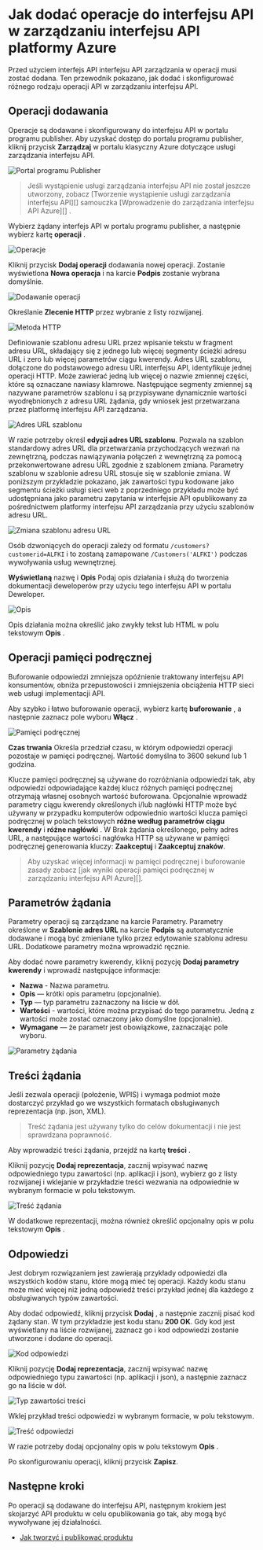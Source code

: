 <properties 
    pageTitle="Jak dodać operacje do interfejsu API w zarządzaniu interfejsu API Azure | Microsoft Azure" 
    description="Dowiedz się, jak dodać operacje interfejsu API w zarządzaniu interfejsu API Azure." 
    services="api-management" 
    documentationCenter="" 
    authors="steved0x" 
    manager="erikre" 
    editor=""/>

<tags 
    ms.service="api-management" 
    ms.workload="mobile" 
    ms.tgt_pltfrm="na" 
    ms.devlang="na" 
    ms.topic="article" 
    ms.date="10/25/2016" 
    ms.author="sdanie"/>

# <a name="how-to-add-operations-to-an-api-in-azure-api-management"></a>Jak dodać operacje do interfejsu API w zarządzaniu interfejsu API platformy Azure

Przed użyciem interfejs API interfejsu API zarządzania w operacji musi zostać dodana. Ten przewodnik pokazano, jak dodać i skonfigurować różnego rodzaju operacji API w zarządzaniu interfejsu API.

## <a name="add-operation"> </a>Operacji dodawania

Operacje są dodawane i skonfigurowany do interfejsu API w portalu programu publisher. Aby uzyskać dostęp do portalu programu publisher, kliknij przycisk **Zarządzaj** w portalu klasyczny Azure dotyczące usługi zarządzania interfejsu API.

![Portal programu Publisher][api-management-management-console]

>Jeśli wystąpienie usługi zarządzania interfejsu API nie został jeszcze utworzony, zobacz [Tworzenie wystąpienie usługi zarządzania interfejsu API][] samouczka [Wprowadzenie do zarządzania interfejsu API Azure][] .

Wybierz żądany interfejs API w portalu programu publisher, a następnie wybierz kartę **operacji** . 

![Operacje][api-management-operations]

Kliknij przycisk **Dodaj operacji** dodawania nowej operacji. Zostanie wyświetlona **Nowa operacja** i na karcie **Podpis** zostanie wybrana domyślnie.

![Dodawanie operacji][api-management-add-operation]

Określanie **Zlecenie HTTP** przez wybranie z listy rozwijanej.

![Metoda HTTP][api-management-http-method]

<a name="url-template"></a>

Definiowanie szablonu adresu URL przez wpisanie tekstu w fragment adresu URL, składający się z jednego lub więcej segmenty ścieżki adresu URL i zero lub więcej parametrów ciągu kwerendy. Adres URL szablonu, dołączone do podstawowego adresu URL interfejsu API, identyfikuje jednej operacji HTTP. Może zawierać jedną lub więcej o nazwie zmiennej części, które są oznaczane nawiasy klamrowe. Następujące segmenty zmiennej są nazywane parametrów szablonu i są przypisywane dynamicznie wartości wyodrębnionych z adresu URL żądania, gdy wniosek jest przetwarzana przez platformę interfejsu API zarządzania.

![Adres URL szablonu][api-management-url-template]

<a name="rewrite-url-template"></a>

W razie potrzeby określ **edycji adres URL szablonu**. Pozwala na szablon standardowy adres URL dla przetwarzania przychodzących wezwań na zewnętrzną, podczas nawiązywania połączeń z wewnętrzną za pomocą przekonwertowane adresu URL zgodnie z szablonem zmiana. Parametry szablonu w szablonie adresu URL stosuje się w szablonie zmiana. W poniższym przykładzie pokazano, jak zawartości typu kodowane jako segmentu ścieżki usługi sieci web z poprzedniego przykładu może być udostępniana jako parametru zapytania w interfejsie API opublikowany za pośrednictwem platformy interfejsu API zarządzania przy użyciu szablonów adresu URL.

![Zmiana szablonu adresu URL][api-management-url-template-rewrite]

Osób dzwoniących do operacji zależy od formatu `/customers?customerid=ALFKI` i to zostaną zamapowane `/Customers('ALFKI')` podczas wywoływania usług wewnętrznej.


**Wyświetlaną** nazwę i **Opis** Podaj opis działania i służą do tworzenia dokumentacji deweloperów przy użyciu tego interfejsu API w portalu Deweloper.

![Opis][api-management-description]

Opis działania można określić jako zwykły tekst lub HTML w polu tekstowym **Opis** .

## <a name="operation-caching"> </a>Operacji pamięci podręcznej

Buforowanie odpowiedzi zmniejsza opóźnienie traktowany interfejsu API konsumentów, obniża przepustowości i zmniejszenia obciążenia HTTP sieci web usługi implementacji API. 

Aby szybko i łatwo buforowanie operacji, wybierz kartę **buforowanie** , a następnie zaznacz pole wyboru **Włącz** .

![Pamięci podręcznej][api-management-caching-tab]

**Czas trwania** Określa przedział czasu, w którym odpowiedzi operacji pozostaje w pamięci podręcznej. Wartość domyślna to 3600 sekund lub 1 godzina.

Klucze pamięci podręcznej są używane do rozróżniania odpowiedzi tak, aby odpowiedzi odpowiadające każdej klucz różnych pamięci podręcznej otrzymają własnej osobnych wartość buforowana. Opcjonalnie wprowadź parametry ciągu kwerendy określonych i/lub nagłówki HTTP może być używany w przypadku komputerów odpowiednio wartości klucza pamięci podręcznej w polach tekstowych **różne według parametrów ciągu kwerendy** i **różne nagłówki** . W Brak żądania określonego, pełny adres URL, a następujące wartości nagłówka HTTP są używane w pamięci podręcznej generowania kluczy: **Zaakceptuj** i **Zaakceptuj znaków**.

>Aby uzyskać więcej informacji w pamięci podręcznej i buforowanie zasady zobacz [jak wyniki operacji pamięci podręcznej w zarządzaniu interfejsu API Azure][].


## <a name="request-parameters"> </a>Parametrów żądania

Parametry operacji są zarządzane na karcie Parametry. Parametry określone w **Szablonie adres URL** na karcie **Podpis** są automatycznie dodawane i mogą być zmieniane tylko przez edytowanie szablonu adresu URL. Dodatkowe parametry można wprowadzić ręcznie.

Aby dodać nowe parametry kwerendy, kliknij pozycję **Dodaj parametry kwerendy** i wprowadź następujące informacje:

-   **Nazwa** - Nazwa parametru.
-   **Opis** — krótki opis parametru (opcjonalnie).
-   **Typ** — typ parametru zaznaczony na liście w dół.
-   **Wartości** - wartości, które można przypisać do tego parametru. Jedną z wartości może zostać oznaczony jako domyślne (opcjonalnie).
-   **Wymagane** — że parametr jest obowiązkowe, zaznaczając pole wyboru. 

![Parametry żądania][api-management-request-parameters]

## <a name="request-body"> </a>Treści żądania

Jeśli zezwala operacji (położenie, WPIS) i wymaga podmiot może dostarczyć przykład go we wszystkich formatach obsługiwanych reprezentacja (np. json, XML). 

>Treść żądania jest używany tylko do celów dokumentacji i nie jest sprawdzana poprawność.

Aby wprowadzić treści żądania, przejdź na kartę **treści** .

Kliknij pozycję **Dodaj reprezentacja**, zacznij wpisywać nazwę odpowiedniego typu zawartości (np. aplikacji i json), wybierz go z listy rozwijanej i wklejanie w przykładzie treści wezwania na odpowiednie w wybranym formacie w polu tekstowym. 

![Treść żądania][api-management-request-body]

W dodatkowe reprezentacji, można również określić opcjonalny opis w polu tekstowym **Opis** .

## <a name="responses"> </a>Odpowiedzi

Jest dobrym rozwiązaniem jest zawierają przykłady odpowiedzi dla wszystkich kodów stanu, które mogą mieć tej operacji. Każdy kodu stanu może mieć więcej niż jedną odpowiedź treści przykład jednej dla każdego z obsługiwanych typów zawartości. 

Aby dodać odpowiedź, kliknij przycisk **Dodaj** , a następnie zacznij pisać kod żądany stan. W tym przykładzie jest kodu stanu **200 OK**. Gdy kod jest wyświetlany na liście rozwijanej, zaznacz go i kod odpowiedzi zostanie utworzone i dodane do operacji.

![Kod odpowiedzi][api-management-response-code]

Kliknij pozycję **Dodaj reprezentacja**, zacznij wpisywać nazwę odpowiedniego typu zawartości (np. aplikacji i json), a następnie zaznacz go na liście w dół.

![Typ zawartości treści][api-management-response-body-content-type]

Wklej przykład treści odpowiedzi w wybranym formacie, w polu tekstowym. 

![Treść odpowiedzi][api-management-response-body]

W razie potrzeby dodaj opcjonalny opis w polu tekstowym **Opis** .

Po skonfigurowaniu operacji, kliknij przycisk **Zapisz**.


## <a name="next-steps"> </a>Następne kroki

Po operacji są dodawane do interfejsu API, następnym krokiem jest skojarzyć API produktu w celu opublikowania go tak, aby mogą być wywoływane jej działalności.

-   [Jak tworzyć i publikować produktu][]

[api-management-management-console]: ./media/api-management-howto-add-operations/api-management-management-console.png
[api-management-operations]: ./media/api-management-howto-add-operations/api-management-operations.png
[api-management-add-operation]: ./media/api-management-howto-add-operations/api-management-add-operation.png
[api-management-http-method]: ./media/api-management-howto-add-operations/api-management-http-method.png
[api-management-url-template]: ./media/api-management-howto-add-operations/api-management-url-template.png
[api-management-url-template-rewrite]: ./media/api-management-howto-add-operations/api-management-url-template-rewrite.png
[api-management-description]: ./media/api-management-howto-add-operations/api-management-description.png
[api-management-caching-tab]: ./media/api-management-howto-add-operations/api-management-caching-tab.png
[api-management-request-parameters]: ./media/api-management-howto-add-operations/api-management-request-parameters.png
[api-management-request-body]: ./media/api-management-howto-add-operations/api-management-request-body.png
[api-management-response-code]: ./media/api-management-howto-add-operations/api-management-response-code.png
[api-management-response-body-content-type]: ./media/api-management-howto-add-operations/api-management-response-body-content-type.png
[api-management-response-body]: ./media/api-management-howto-add-operations/api-management-response-body.png


[api-management-contoso-api]: ./media/api-management-howto-add-operations/api-management-contoso-api.png

[api-management-add-new-api]: ./media/api-management-howto-add-operations/api-management-add-new-api.png
[api-management-api-settings]: ./media/api-management-howto-add-operations/api-management-api-settings.png
[api-management-api-settings-credentials]: ./media/api-management-howto-add-operations/api-management-api-settings-credentials.png
[api-management-api-summary]: ./media/api-management-howto-add-operations/api-management-api-summary.png
[api-management-echo-operations]: ./media/api-management-howto-add-operations/api-management-echo-operations.png

[Add an operation]: #add-operation
[Operation caching]: #operation-caching
[Request parameters]: #request-parameters
[Request body]: #request-body
[Responses]: #responses
[Next steps]: #next-steps

[Wprowadzenie do zarządzania interfejsu API platformy Azure]: api-management-get-started.md
[Tworzenie wystąpienia usługi zarządzania interfejsu API]: api-management-get-started.md#create-service-instance

[How to add operations to an API]: api-management-howto-add-operations.md
[Jak tworzyć i publikować produktu]: api-management-howto-add-products.md
[Jak wyniki operacji pamięci podręcznej w zarządzaniu interfejsu API platformy Azure]: api-management-howto-cache.md